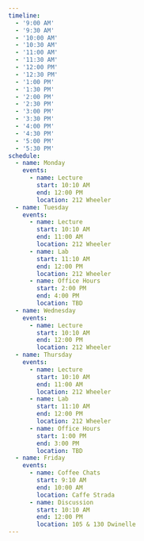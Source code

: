 ```yaml
---
timeline:
  - '9:00 AM'
  - '9:30 AM'
  - '10:00 AM'
  - '10:30 AM'
  - '11:00 AM'
  - '11:30 AM'
  - '12:00 PM'
  - '12:30 PM'
  - '1:00 PM'
  - '1:30 PM'
  - '2:00 PM'
  - '2:30 PM'
  - '3:00 PM'
  - '3:30 PM'
  - '4:00 PM'
  - '4:30 PM'
  - '5:00 PM'
  - '5:30 PM'
schedule:
  - name: Monday
    events:
      - name: Lecture
        start: 10:10 AM
        end: 12:00 PM
        location: 212 Wheeler
  - name: Tuesday
    events:
      - name: Lecture
        start: 10:10 AM
        end: 11:00 AM
        location: 212 Wheeler
      - name: Lab
        start: 11:10 AM
        end: 12:00 PM
        location: 212 Wheeler
      - name: Office Hours
        start: 2:00 PM
        end: 4:00 PM
        location: TBD
  - name: Wednesday
    events:
      - name: Lecture
        start: 10:10 AM
        end: 12:00 PM
        location: 212 Wheeler
  - name: Thursday
    events:
      - name: Lecture
        start: 10:10 AM
        end: 11:00 AM
        location: 212 Wheeler
      - name: Lab
        start: 11:10 AM
        end: 12:00 PM
        location: 212 Wheeler
      - name: Office Hours
        start: 1:00 PM
        end: 3:00 PM
        location: TBD
  - name: Friday
    events:
      - name: Coffee Chats
        start: 9:10 AM
        end: 10:00 AM
        location: Caffe Strada
      - name: Discussion
        start: 10:10 AM
        end: 12:00 PM
        location: 105 & 130 Dwinelle
---
```

